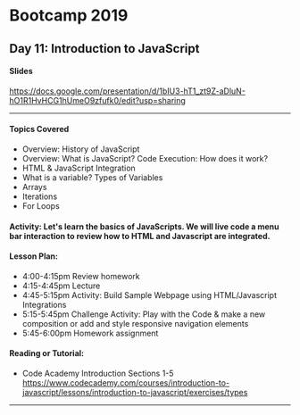 # Bootcamp 2019

## Day 11: Introduction to JavaScript

#### Slides
https://docs.google.com/presentation/d/1bIU3-hT1_zt9Z-aDluN-hO1R1HvHCG1hUmeO9zfufk0/edit?usp=sharing

---
#### Topics Covered
* Overview: History of JavaScript 
* Overview: What is JavaScript? Code Execution: How does it work?
* HTML & JavaScript Integration
* What is a variable? Types of Variables
* Arrays
* Iterations
* For Loops


#### Activity: Let's learn the basics of JavaScripts. We will live code a menu bar interaction to review how to HTML and Javascript are integrated. 

#### Lesson Plan:
* 4:00-4:15pm Review homework
* 4:15-4:45pm Lecture
* 4:45-5:15pm Activity: Build Sample Webpage using HTML/Javascript Integrations
* 5:15-5:45pm Challenge Activity: Play with the Code & make a new composition or add and style responsive navigation elements
* 5:45-6:00pm Homework assignment

#### Reading or Tutorial:
* Code Academy Introduction Sections 1-5 
    https://www.codecademy.com/courses/introduction-to-javascript/lessons/introduction-to-javascript/exercises/types
---


